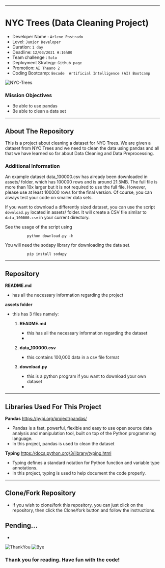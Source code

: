 ______________________________________________________________________________________________________________________________________________________
# NYC Trees (Data Cleaning Project)

- Developer Name : `Arlene Postrado`
- Level: `Junior Developer`
- Duration: `1 day`
- Deadline: `12/03/2021 H:16h00`
- Team challenge : `Solo`
- Deployment Strategy: `Github page`
- Promotion: `AI Theano 2`
- Coding Bootcamp: `Becode  Artificial Intelligence (AI) Bootcamp`

![NYC-Trees](https://media.timeout.com/images/105661613/630/472/image.jpg)

### Mission Objectives
- Be able to use pandas
- Be able to clean a data set

______________________________________________________________________________________________________________________________________________________

## About The Repository

This is a project about cleaning a dataset for NYC Trees. We are given a dataset from NYC Trees and we need to clean the data using pandas and all that we have learned so far about Data Cleaning and Data Preprocessing.


### Additional Information

An example dataset  data_100000.csv  has already been downloaded in assets/ folder, which has 100000 rows and is around 21.5MB. The full file is more than 10x larger but it is not required to use the full file. However, please use at least 100000 rows for the final version. Of course, you can always test your code on smaller data sets.

If you want to download a differently sized dataset, you can use the script `download.py` located in assets/ folder. It will create a CSV file similar to `data_100000.csv` in your current directory.

See the usage of the script using

              python download.py -h
              
You will need the sodapy library for downloading the data set.

              pip install sodapy


__________________________________________________________________________________________________________________________________________________


## Repository

**README.md**
  - has all the necessary information regarding the project

**assets folder**
  - this has 3 files namely:
      1. **README.md**
          - this has all the necessary information regarding the dataset
          - 
      2. **data_100000.csv**
          - this contains 100,000 data in a csv file format

      3. **download.py**
          - this is a python program if you want to download your own dataset
          - 
______________________________________________________________________________________________________________________________________________________

## Libraries Used For This Project

 **Pandas** https://pypi.org/project/pandas/
  - Pandas is a fast, powerful, flexible and easy to use open source data analysis and manipulation tool,
built on top of the Python programming language.
  - In this project, pandas is used to clean the dataset


**Typing** https://docs.python.org/3/library/typing.html
  - Typing defines a standard notation for Python function and variable type annotations.
  - In this project, typing is used to help document the code properly.

______________________________________________________________________________________________________________________________________________________

## Clone/Fork Repository
  - If you wish to clone/fork this repository, you can just click on the repository, then click the Clone/fork button and follow the instructions.

## Pending...
  - 

  
![ThankYou](https://i.pinimg.com/originals/fd/9d/11/fd9d11fc8e2b9b9570b180a2cf1ecc8c.gif) ![Bye](https://i.pinimg.com/originals/6a/c6/de/6ac6de54941a55959266fddc6389f9c3.gif)
### Thank you for reading. Have fun with the code!


